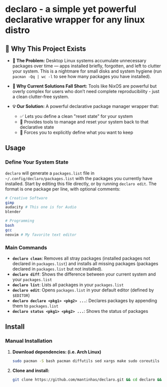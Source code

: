 # declaro - a simple yet powerful declarative wrapper for any linux distro

## 🚀 Why This Project Exists

- **🚧 The Problem:** Desktop Linux systems accumulate unnecessary packages over time — apps installed briefly, forgotten, and left to clutter your system. This is a nightmare for small disks and system hygiene (run `pacman -Qq | wc -l` to see how many packages you have installed).

- **🤔 Why Current Solutions Fall Short:** Tools like NixOS are powerful but overly complex for users who don’t need complete reproducibility - just a clean clutter-free system.

- **💡 Our Solution:** A powerful declarative package manager wrapper that:
    - ✅ Lets you define a clean "reset state" for your system
    - 🔄 Provides tools to manage and reset your system back to that declarative state
    - 📝 Forces you to explicitly define what you want to keep

## Usage

### Define Your System State

`declaro` will generate a `packages.list` file in `~/.config/declaro/packages.list` with the packages you currently have installed. Start by editing this file directly, or by running `declaro edit`. The format is one package per line, with optional comments:

```bash
# Creative Software
gimp
audacity # This one is for Audio
blender

# Programming
bash
gcc
neovim # My favorite text editor
```

### Main Commands

- **`declaro clean`**: Removes all stray packages (installed packages not declared in `packages.list`) and installs all missing packages (packages declared in `packages.list` but not installed).
- **`declaro diff`**: Shows the difference between your current system and your `packages.list`
- **`declaro list`**: Lists all packages in your `packages.list`
- **`declaro edit`**: Opens `packages.list` in your default editor (defined by `$EDITOR`)
- **`declaro declare <pkg1> <pkg2> ...`**: Declares packages by appending them to `packages.list`
- **`declaro status <pkg1> <pkg2> ...`**: Shows the status of packages

## Install

### Manual Installation

1. **Download dependencies: (i.e. Arch Linux)**
    ```bash
    sudo pacman -S bash pacman diffutils sed xargs make sudo coreutils
    ```

2. **Clone and install:**
    ```bash
    git clone https://github.com/mantinhas/declaro.git && cd declaro && make install
    ```

